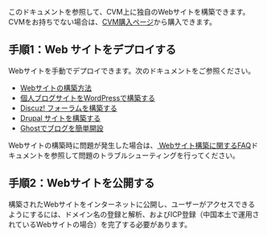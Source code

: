 このドキュメントを参照して、CVM上に独自のWebサイトを構築できます。CVMをお持ちでない場合は、[CVM購入ページ](https://buy.cloud.tencent.com/cvm?tab=cvm)から購入できます。

## 手順1：Web サイトをデプロイする
Webサイトを手動でデプロイできます。次のドキュメントをご参照ください。
- [Webサイトの構築方法](https://intl.cloud.tencent.com/document/product/213/34815)
- [ 個人ブログサイトをWordPressで構築する  ](https://intl.cloud.tencent.com/document/product/213/33469)
- [Discuz! フォーラムを構築する](https://intl.cloud.tencent.com/document/product/213/34278)
- [Drupal サイトを構築する](https://intl.cloud.tencent.com/document/product/213/34814)
- [Ghostでブログを簡単開設](https://intl.cloud.tencent.com/document/product/213/34816)

Webサイトの構築時に問題が発生した場合は、[ Webサイト構築に関するFAQ](https://intl.cloud.tencent.com/document/product/213/40508)ドキュメントを参照して問題のトラブルシューティングを行ってください。


## 手順2：Webサイトを公開する
構築されたWebサイトをインターネットに公開し、ユーザーがアクセスできるようにするには、ドメイン名の登録と解析、およびICP登録（中国本土で運用されているWebサイトの場合）を完了する必要があります。